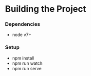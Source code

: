 # Building the Project

### Dependencies
* node v7+

### Setup
* npm install
* npm run watch
* npm run serve
